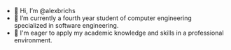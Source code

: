 - 👋 Hi, I’m @alexbrichs
- 🌱 I’m currently a fourth year student of computer engineering specialized in software engineering. 
- 💞️ I'm eager to apply my academic knowledge and skills in a professional environment.

<!---
alexbrichs/alexbrichs is a ✨ special ✨ repository because its `README.md` (this file) appears on your GitHub profile.
You can click the Preview link to take a look at your changes.
--->
